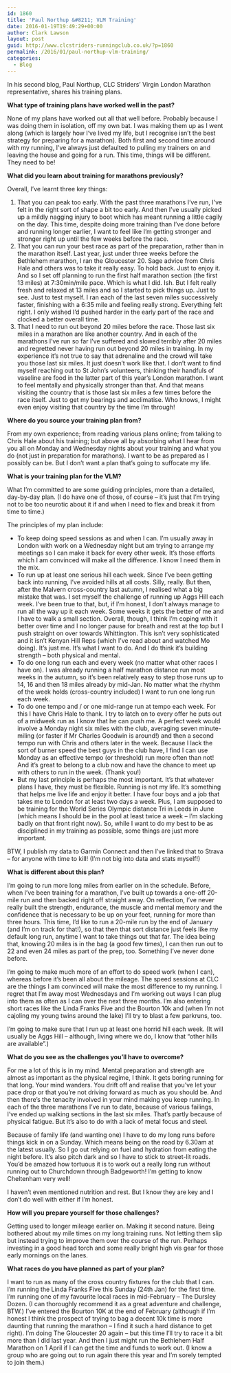 ```yaml
---
id: 1860
title: 'Paul Northup &#8211; VLM Training'
date: 2016-01-19T19:49:29+00:00
author: Clark Lawson
layout: post
guid: http://www.clcstriders-runningclub.co.uk/?p=1860
permalink: /2016/01/paul-northup-vlm-training/
categories:
  - Blog
---
```

In his second blog, Paul Northup, CLC Striders&#8217; Virgin London Marathon representative, shares his training plans.<!--more-->

**What type of training plans have worked well in the past?**

None of my plans have worked out all that well before. Probably because I was doing them in isolation, off my own bat. I was making them up as I went along (which is largely how I‘ve lived my life, but I recognise isn’t the best strategy for preparing for a marathon). Both first and second time around with my running, I’ve always just defaulted to pulling my trainers on and leaving the house and going for a run. This time, things will be different. They need to be!

**What did you learn about training for marathons previously?**

Overall, I&#8217;ve learnt three key things:

  1. That you can peak too early. With the past three marathons I’ve run, I’ve felt in the right sort of shape a bit too early. And then I’ve usually picked up a mildly nagging injury to boot which has meant running a little cagily on the day. This time, despite doing more training than I’ve done before and running longer earlier, I want to feel like I’m getting stronger and stronger right up until the few weeks before the race.
  2. That you can run your best race as part of the preparation, rather than in the marathon itself. Last year, just under three weeks before the Bethlehem marathon, I ran the Gloucester 20. Sage advice from Chris Hale and others was to take it really easy. To hold back. Just to enjoy it. And so I set off planning to run the first half marathon section (the first 13 miles) at 7:30min/mile pace. Which is what I did. Ish. But I felt really fresh and relaxed at 13 miles and so I started to pick things up. Just to see. Just to test myself. I ran each of the last seven miles successively faster, finishing with a 6:35 mile and feeling really strong. Everything felt right. I only wished I’d pushed harder in the early part of the race and clocked a better overall time.
  3. That I need to run out beyond 20 miles before the race. Those last six miles in a marathon are like another country. And in each of the marathons I’ve run so far I’ve suffered and slowed terribly after 20 miles and regretted never having run out beyond 20 miles in training. In my experience it’s not true to say that adrenaline and the crowd will take you those last six miles. It just doesn’t work like that. I don’t want to find myself reaching out to St John’s volunteers, thinking their handfuls of vaseline are food in the latter part of this year’s London marathon. I want to feel mentally and physically stronger than that. And that means visiting the country that is those last six miles a few times before the race itself. Just to get my bearings and acclimatise. Who knows, I might even enjoy visiting that country by the time I’m through!

**Where do you source your training plan from?**

From my own experience; from reading various plans online; from talking to Chris Hale about his training; but above all by absorbing what I hear from you all on Monday and Wednesday nights about your training and what you do (not just in preparation for marathons). I want to be as prepared as I possibly can be. But I don’t want a plan that’s going to suffocate my life.

**What is your training plan for the VLM?**

What I’m committed to are some guiding principles, more than a detailed, day-by-day plan. (I do have one of those, of course – it’s just that I’m trying not to be too neurotic about it if and when I need to flex and break it from time to time.)

The principles of my plan include:

  * To keep doing speed sessions as and when I can. I’m usually away in London with work on a Wednesday night but am trying to arrange my meetings so I can make it back for every other week. It’s those efforts which I am convinced will make all the difference. I know I need them in the mix.
  * To run up at least one serious hill each week. Since I’ve been getting back into running, I’ve avoided hills at all costs. Silly, really. But then, after the Malvern cross-country last autumn, I realised what a big mistake that was. I set myself the challenge of running up Aggs Hill each week. I’ve been true to that, but, if I’m honest, I don’t always manage to run all the way up it each week. Some weeks it gets the better of me and I have to walk a small section. Overall, though, I think I’m coping with it better over time and I no longer pause for breath and rest at the top but I push straight on over towards Whittington. This isn’t very sophisticated and it isn’t Kenyan Hill Reps (which I’ve read about and watched Mo doing). It’s just me. It&#8217;s what I want to do. And I do think it’s building strength – both physical and mental.
  * To do one long run each and every week (no matter what other races I have on). I was already running a half marathon distance run most weeks in the autumn, so it’s been relatively easy to step those runs up to 14, 16 and then 18 miles already by mid-Jan. No matter what the rhythm of the week holds (cross-country included) I want to run one long run each week.
  * To do one tempo and / or one mid-range run at tempo each week. For this I have Chris Hale to thank. I try to latch on to every offer he puts out of a midweek run as I know that he can push me. A perfect week would involve a Monday night six miles with the club, averaging seven minute-miling (or faster if Mr Charles Goodwin is around!) and then a second tempo run with Chris and others later in the week. Because I lack the sort of burner speed the best guys in the club have, I find I can use Monday as an effective tempo (or threshold) run more often than not! And it’s great to belong to a club now and have the chance to meet up with others to run in the week. (Thank you!)
  * But my last principle is perhaps the most important. It’s that whatever plans I have, they must be flexible. Running is not my life. It’s something that helps me live life and enjoy it better. I have four boys and a job that takes me to London for at least two days a week. Plus, I am supposed to be training for the World Series Olympic distance Tri in Leeds in June (which means I should be in the pool at least twice a week – I’m slacking badly on that front right now). So, while I want to do my best to be as disciplined in my training as possible, some things are just more important.

BTW, I publish my data to Garmin Connect and then I’ve linked that to Strava – for anyone with time to kill! (I’m not big into data and stats myself!)

**What is different about this plan?**

I’m going to run more long miles from earlier on in the schedule. Before, when I’ve been training for a marathon, I’ve built up towards a one-off 20-mile run and then backed right off straight away. On reflection, I’ve never really built the strength, endurance, the muscle and mental memory and the confidence that is necessary to be up on your feet, running for more than three hours. This time, I’d like to run a 20-mile run by the end of January (and I’m on track for that!), so that then that sort distance just feels like my default long run, anytime I want to take things out that far. The idea being that, knowing 20 miles is in the bag (a good few times), I can then run out to 22 and even 24 miles as part of the prep, too. Something I’ve never done before.

I’m going to make much more of an effort to do speed work (when I can), whereas before it’s been all about the mileage. The speed sessions at CLC are the things I am convinced will make the most difference to my running. I regret that I’m away most Wednesdays and I’m working out ways I can plug into them as often as I can over the next three months. I’m also entering short races like the Linda Franks Five and the Bourton 10k and (when I’m not cajoling my young twins around the lake) I’ll try to blast a few parkruns, too.

I’m going to make sure that I run up at least one horrid hill each week. (It will usually be Aggs Hill – although, living where we do, I know that &#8220;other hills are available&#8221;.)

**What do you see as the challenges you’ll have to overcome?**

For me a lot of this is in my mind. Mental preparation and strength are almost as important as the physical regime, I think. It gets boring running for that long. Your mind wanders. You drift off and realise that you’ve let your pace drop or that you’re not driving forward as much as you should be. And then there’s the tenacity involved in your mind making you keep running. In each of the three marathons I’ve run to date, because of various failings, I’ve ended up walking sections in the last six miles. That’s partly because of physical fatigue. But it’s also to do with a lack of metal focus and steel.

Because of family life (and wanting one) I have to do my long runs before things kick in on a Sunday. Which means being on the road by 6.30am at the latest usually. So I go out relying on fuel and hydration from eating the night before. It’s also pitch dark and so I have to stick to street-lit roads. You’d be amazed how tortuous it is to work out a really long run without running out to Churchdown through Badgeworth! I’m getting to know Cheltenham very well!

I haven’t even mentioned nutrition and rest. But I know they are key and I don’t do well with either if I’m honest.

**How will you prepare yourself for those challenges?**

Getting used to longer mileage earlier on. Making it second nature. Being bothered about my mile times on my long training runs. Not letting them slip but instead trying to improve them over the course of the run. Perhaps investing in a good head torch and some really bright high vis gear for those early mornings on the lanes.

**What races do you have planned as part of your plan?**

I want to run as many of the cross country fixtures for the club that I can. I’m running the Linda Franks Five this Sunday (24th Jan) for the first time. I’m running one of my favourite local races in mid-February – The Dursley Dozen. (I can thoroughly recommend it as a great adventure and challenge, BTW.) I’ve entered the Bourton 10K at the end of February (although if I’m honest I think the prospect of trying to bag a decent 10k time is more daunting that running the marathon – I find it such a hard distance to get right). I’m doing The Gloucester 20 again – but this time I’ll try to race it a bit more than I did last year. And then I just might run the Bethlehem Half Marathon on 1 April if I can get the time and funds to work out. (I know a group who are going out to run again there this year and I’m sorely tempted to join them.)